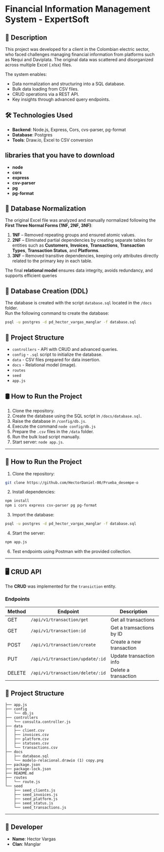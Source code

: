 # Financial Information Management System - ExpertSoft

## 📌 Description

This project was developed for a client in the Colombian electric sector, who faced challenges managing financial information from platforms such as Nequi and Daviplata. The original data was scattered and disorganized across multiple Excel (.xlsx) files.

The system enables:
- Data normalization and structuring into a SQL database.
- Bulk data loading from CSV files.
- CRUD operations via a REST API.
- Key insights through advanced query endpoints.


## 🛠️ Technologies Used
- **Backend**: Node.js, Express, Cors, cvs-parser, pg-format
- **Database**: Postgres
- **Tools**: Draw.io, Excel to CSV conversion


## libraries that you have to download
- **node**
- **cors**
- **express**
- **csv-parser**
- **pg**
- **pg-format**


## 📂 Database Normalization
The original Excel file was analyzed and manually normalized following the **First Three Normal Forms (1NF, 2NF, 3NF)**:
1. **1NF** – Removed repeating groups and ensured atomic values.
2. **2NF** – Eliminated partial dependencies by creating separate tables for entities such as **Customers**, **Invoices**, **Transactions**, **Transaction Types**, **Transaction Status**, and **Platforms**.
3. **3NF** – Removed transitive dependencies, keeping only attributes directly related to the primary key in each table.

The final **relational model** ensures data integrity, avoids redundancy, and supports efficient queries


## 💾 Database Creation (DDL)
The database is created with the script `database.sql` located in the `/docs` folder.  
Run the following command to create the database:

```bash
psql -u postgres -d pd_hector_vargas_manglar -f database.sql
```


## 🧩 Project Structure
- `controllers` - API with CRUD and advanced queries.
- `config` - `.sql` script to initialize the database.
- `data` - CSV files prepared for data insertion.
- `docs` - Relational model (image).
- `routes` 
- `seed`
- `app.js`


## 🛢️ How to Run the Project

1. Clone the repository.
2. Create the database using the SQL script in `/docs/database.sql`.
3. Raise the database in `/config/db.js`.
4. Execute the command `node config/db.js`
4. Prepare the `.csv` files in the `/data` folder.
5. Run the bulk load script manually.
6. Start server: `node app.js`.


---

## 📌 How to Run the Project
1. Clone the repository:
```bash
git clone https://github.com/HectorDaniel-00/Prueba_desempe-o
```
2. Install dependencies:
```bash 
npm install
npm i cors express csv-parser pg pg-format 
```
3. Import the database:
```bash
psql -u postgres -d pd_hector_vargas_manglar -f database.sql
```
4. Start the server:
```bash
npm app.js
```
6. Test endpoints using Postman with the provided collection.

---


## 🖥 CRUD API
The **CRUD** was implemented for the `transiction` entity. 

### Endpoints
| Method | Endpoint                                 | Description               |
|--------|------------------------------------------|---------------------------|
| GET    |  `/api/v1/transaction/get`               | Get all transactions      |
| GET    |  `/api/v1/transaction:id`                | Get a tramsactions by ID  |
| POST   |  `/api/v1/transaction/create`            | Create a new transaction  |
| PUT    |  `/api/v1/transaction/update/:id`        | Update transaction info   |
| DELETE |  `/api/v1/transaction/delete/:id`        | Delete a transaction      |


## 📂 Project Structure
```
├── app.js
├── config
│   └── db.js
├── controllers
│   └── consulta.controller.js
├── data
│   ├── client.csv
│   ├── invoices.csv
│   ├── platform.csv
│   ├── statuses.csv
│   └── transactions.csv
├── docs
│   ├── database.sql
│   └── modelo-relacional.drawio (1) copy.png
├── package.json
├── package-lock.json
├── README.md
├── routes
│   └── route.js
└── seed
    ├── seed_clients.js
    ├── seed_invoices.js
    ├── seed_platform.js
    ├── seed_status.js
    └── seed_transactions.js
```
---


## 👤 Developer

- **Name**: Hector Vargas
- **Clan**: Manglar
